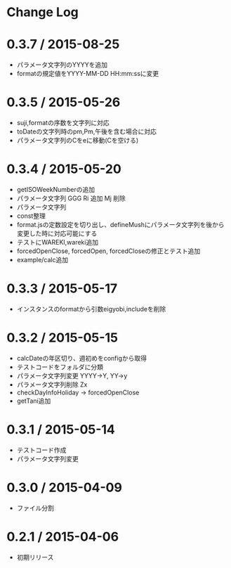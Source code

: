 # Change Log

 0.3.7 / 2015-08-25
===================

 * パラメータ文字列のYYYYを追加
 * formatの規定値をYYYY-MM-DD HH:mm:ssに変更


 0.3.5 / 2015-05-26
===================

 * suji,formatの序数を文字列に対応
 * toDateの文字列時のpm,Pm,午後を含む場合に対応
 * パラメータ文字列のCをeに移動(Cを空ける)
 

 0.3.4 / 2015-05-20
===================

 * getISOWeekNumberの追加
 * パラメータ文字列 GGG Ri 追加 Mj 削除
 * パラメータ文字列
 * const整理
 * format.jsの定数設定を切り出し、defineMushにパラメータ文字列を後から変更した時に対応可能にする
 * テストにWAREKI,wareki追加
 * forcedOpenClose, forcedOpen, forcedCloseの修正とテスト追加
 * example/calc追加


 0.3.3 / 2015-05-17
===================

 * インスタンスのformatから引数eigyobi,includeを削除


 0.3.2 / 2015-05-15
===================

 * calcDateの年区切り、週初めをconfigから取得
 * テストコードをフォルダに分類
 * パラメータ文字列変更 YYYY->Y, YY->y
 * パラメータ文字列削除 Zx
 * checkDayInfoHoliday -> forcedOpenClose
 * getTani追加


 0.3.1 / 2015-05-14
===================

 * テストコード作成
 * パラメータ文字列変更
 

 0.3.0 / 2015-04-09
===================

 * ファイル分割


 0.2.1 / 2015-04-06
===================

 * 初期リリース
